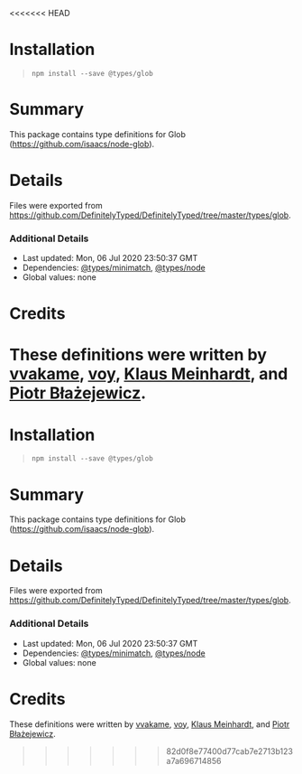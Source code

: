 <<<<<<< HEAD
# Installation
> `npm install --save @types/glob`

# Summary
This package contains type definitions for Glob (https://github.com/isaacs/node-glob).

# Details
Files were exported from https://github.com/DefinitelyTyped/DefinitelyTyped/tree/master/types/glob.

### Additional Details
 * Last updated: Mon, 06 Jul 2020 23:50:37 GMT
 * Dependencies: [@types/minimatch](https://npmjs.com/package/@types/minimatch), [@types/node](https://npmjs.com/package/@types/node)
 * Global values: none

# Credits
These definitions were written by [vvakame](https://github.com/vvakame), [voy](https://github.com/voy), [Klaus Meinhardt](https://github.com/ajafff), and [Piotr Błażejewicz](https://github.com/peterblazejewicz).
=======
# Installation
> `npm install --save @types/glob`

# Summary
This package contains type definitions for Glob (https://github.com/isaacs/node-glob).

# Details
Files were exported from https://github.com/DefinitelyTyped/DefinitelyTyped/tree/master/types/glob.

### Additional Details
 * Last updated: Mon, 06 Jul 2020 23:50:37 GMT
 * Dependencies: [@types/minimatch](https://npmjs.com/package/@types/minimatch), [@types/node](https://npmjs.com/package/@types/node)
 * Global values: none

# Credits
These definitions were written by [vvakame](https://github.com/vvakame), [voy](https://github.com/voy), [Klaus Meinhardt](https://github.com/ajafff), and [Piotr Błażejewicz](https://github.com/peterblazejewicz).
>>>>>>> 82d0f8e77400d77cab7e2713b123a7a696714856
